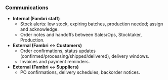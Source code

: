 ### Communications

- **Internal (Fambri staff)**
  - Stock alerts: low stock, expiring batches, production needed; assign and acknowledge.
  - Order notes and handoffs between Sales/Ops, Stocktaker, Production.
- **External (Fambri ↔ Customers)**
  - Order confirmations, status updates (confirmed/processing/shipped/delivered), delivery windows.
  - Invoices and payment reminders.
- **External (Fambri ↔ Suppliers)**
  - PO confirmations, delivery schedules, backorder notices.
